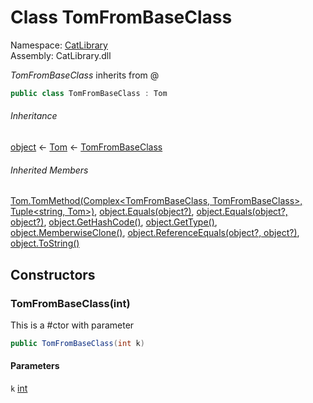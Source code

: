 ﻿# Class TomFromBaseClass

Namespace: [CatLibrary](CatLibrary.md)  
Assembly: CatLibrary.dll

*TomFromBaseClass* inherits from @

```csharp
public class TomFromBaseClass : Tom
```

###### Inheritance

[object](https://learn.microsoft.com/dotnet/api/system.object) ← 
[Tom](CatLibrary.Tom.md) ← 
[TomFromBaseClass](CatLibrary.TomFromBaseClass.md)

###### Inherited Members

[Tom.TomMethod\(Complex<TomFromBaseClass, TomFromBaseClass\>, Tuple<string, Tom\>\)](CatLibrary.Tom.md\#CatLibrary\_Tom\_TomMethod\_CatLibrary\_Complex\_CatLibrary\_TomFromBaseClass\_CatLibrary\_TomFromBaseClass\_\_System\_Tuple\_System\_String\_CatLibrary\_Tom\_\_), 
[object.Equals\(object?\)](https://learn.microsoft.com/dotnet/api/system.object.equals\#system\-object\-equals\(system\-object\)), 
[object.Equals\(object?, object?\)](https://learn.microsoft.com/dotnet/api/system.object.equals\#system\-object\-equals\(system\-object\-system\-object\)), 
[object.GetHashCode\(\)](https://learn.microsoft.com/dotnet/api/system.object.gethashcode), 
[object.GetType\(\)](https://learn.microsoft.com/dotnet/api/system.object.gettype), 
[object.MemberwiseClone\(\)](https://learn.microsoft.com/dotnet/api/system.object.memberwiseclone), 
[object.ReferenceEquals\(object?, object?\)](https://learn.microsoft.com/dotnet/api/system.object.referenceequals), 
[object.ToString\(\)](https://learn.microsoft.com/dotnet/api/system.object.tostring)

## Constructors

### <a id="CatLibrary_TomFromBaseClass__ctor_System_Int32_"></a>TomFromBaseClass\(int\)

This is a #ctor with parameter

```csharp
public TomFromBaseClass(int k)
```

#### Parameters

`k` [int](https://learn.microsoft.com/dotnet/api/system.int32)

